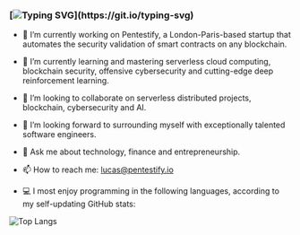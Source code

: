 <!--
**LucasMartinCalderon/LucasMartinCalderon** is a ✨ _special_ ✨ repository because its `README.md` (this file) appears on your GitHub profile.

Here are some ideas to get you started:

- 🔭 I’m currently working on ...
- 🌱 I’m currently learning ...
- 👯 I’m looking to collaborate on ...
- 🤔 I’m looking for help with ...
- 💬 Ask me about ...
- 📫 How to reach me: ...
- 😄 Pronouns: ...
- ⚡ Fun fact: ...
-->

### [![Typing SVG](https://readme-typing-svg.demolab.com?font=IBM&duration=2500&pause=1000&center=true&width=1000&lines=Hi!+I'm+Lucas+Martin+Calderon%2C+welcome+to+my+GitHub+personal+portfolio!)](https://git.io/typing-svg)

- 🔭 I’m currently working on Pentestify, a London-Paris-based startup 
that automates the security validation of smart contracts on any 
blockchain. 

 - 🌱 I’m currently learning and mastering serverless cloud computing, 
blockchain security, offensive cybersecurity and cutting-edge deep 
reinforcement learning. 

- 👯 I’m looking to collaborate on serverless distributed projects, 
blockchain, cybersecurity and AI.

- 🤔 I’m looking forward to surrounding myself with exceptionally 
talented software engineers.

- 💬 Ask me about technology, finance and entrepreneurship. 

- 📫 How to reach me: lucas@pentestify.io

- 💻 I most enjoy programming in the following languages, according to my 
self-updating GitHub stats: 

<!-- This next line acts as the compact number of programming languages most in use -->
![Top Langs](https://github-readme-stats.vercel.app/api/top-langs/?username=LucasMartinCalderon&layout=compact)

